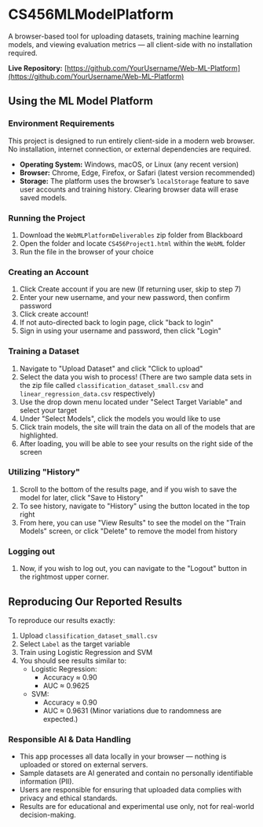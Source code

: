 # CS456MLModelPlatform
A browser-based tool for uploading datasets, training machine learning models, and viewing evaluation metrics — all client-side with no installation required.

**Live Repository:** [https://github.com/YourUsername/Web-ML-Platform](https://github.com/YourUsername/Web-ML-Platform)

## Using the ML Model Platform
### Environment Requirements
This project is designed to run entirely client-side in a modern web browser. No installation, internet connection, or external dependencies are required.
- **Operating System:** Windows, macOS, or Linux (any recent version)
- **Browser:** Chrome, Edge, Firefox, or Safari (latest version recommended)
- **Storage:** The platform uses the browser’s `localStorage` feature to save user accounts and training history. Clearing browser data will erase saved models.
### Running the Project
1. Download the `WebMLPlatformDeliverables` zip folder from Blackboard
2. Open the folder and locate `CS456Project1.html` within the `WebML` folder
3. Run the file in the browser of your choice
### Creating an Account
1. Click Create account if you are new (If returning user, skip to step 7)
2. Enter your new username, and your new password, then confirm password
3. Click create account!
4. If not auto-directed back to login page, click "back to login"
5. Sign in using your username and password, then click "Login"
### Training a Dataset
1. Navigate to "Upload Dataset" and click "Click to upload"
2. Select the data you wish to process! (There are two sample data sets in the zip file called `classification_dataset_small.csv` and `linear_regression_data.csv` respectively)
3. Use the drop down menu located under "Select Target Variable" and select your target
4. Under "Select Models", click the models you would like to use
5. Click train models, the site will train the data on all of the models that are highlighted.
6. After loading, you will be able to see your results on the right side of the screen
### Utilizing "History"
1. Scroll to the bottom of the results page, and if you wish to save the model for later, click "Save to History"
2. To see history, navigate to "History" using the button located in the top right 
3. From here, you can use "View Results" to see the model on the "Train Models" screen, or click "Delete" to remove the model from history
### Logging out
1. Now, if you wish to log out, you can navigate to the "Logout" button in the rightmost upper corner.
## Reproducing Our Reported Results
To reproduce our results exactly:
1. Upload `classification_dataset_small.csv`
2. Select `Label` as the target variable
3. Train using Logistic Regression and SVM
4. You should see results similar to:
   - Logistic Regression: 
	   - Accuracy ≈ 0.90
	   - AUC ≈ 0.9625
   - SVM: 
	   - Accuracy ≈ 0.90
	   - AUC ≈ 0.9631
(Minor variations due to randomness are expected.)

### Responsible AI & Data Handling
- This app processes all data locally in your browser — nothing is uploaded or stored on external servers.  
- Sample datasets are AI generated and contain no personally identifiable information (PII).  
- Users are responsible for ensuring that uploaded data complies with privacy and ethical standards.  
- Results are for educational and experimental use only, not for real-world decision-making.